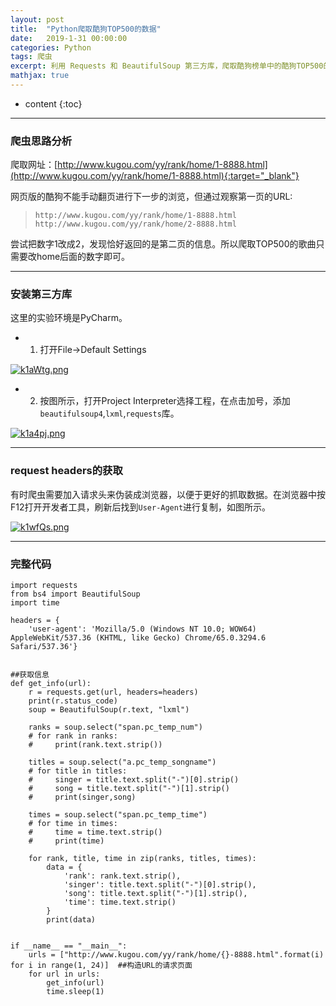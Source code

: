 ```yaml
---
layout: post
title:  "Python爬取酷狗TOP500的数据"
date:   2019-1-31 00:00:00
categories: Python
tags: 爬虫
excerpt: 利用 Requests 和 BeautifulSoup 第三方库，爬取酷狗榜单中的酷狗TOP500的信息
mathjax: true
---
```

* content
{:toc}
---



### 爬虫思路分析

爬取网址：[http://www.kugou.com/yy/rank/home/1-8888.html](http://www.kugou.com/yy/rank/home/1-8888.html){:target="_blank"}

网页版的酷狗不能手动翻页进行下一步的浏览，但通过观察第一页的URL:<br/>

> `http://www.kugou.com/yy/rank/home/1-8888.html` <br/>
> `http://www.kugou.com/yy/rank/home/2-8888.html`<br/>


尝试把数字1改成2，发现恰好返回的是第二页的信息。所以爬取TOP500的歌曲只需要改home后面的数字即可。




---

### 安装第三方库

这里的实验环境是PyCharm。

- 1. 打开File->Default Settings


[![k1aWtg.png](https://s2.ax1x.com/2019/01/31/k1aWtg.png)](https://imgchr.com/i/k1aWtg)


- 2. 按图所示，打开Project Interpreter选择工程，在点击加号，添加`beautifulsoup4`,`lxml`,`requests`库。

[![k1a4pj.png](https://s2.ax1x.com/2019/01/31/k1a4pj.png)](https://imgchr.com/i/k1a4pj)


---

### request headers的获取

有时爬虫需要加入请求头来伪装成浏览器，以便于更好的抓取数据。在浏览器中按F12打开开发者工具，刷新后找到`User-Agent`进行复制，如图所示。

[![k1wfQs.png](https://s2.ax1x.com/2019/01/31/k1wfQs.png)](https://imgchr.com/i/k1wfQs)



---

### 完整代码


```
import requests
from bs4 import BeautifulSoup
import time

headers = {
    'user-agent': 'Mozilla/5.0 (Windows NT 10.0; WOW64) AppleWebKit/537.36 (KHTML, like Gecko) Chrome/65.0.3294.6 Safari/537.36'}


##获取信息
def get_info(url):
    r = requests.get(url, headers=headers)
    print(r.status_code)
    soup = BeautifulSoup(r.text, "lxml")

    ranks = soup.select("span.pc_temp_num")
    # for rank in ranks:
    #     print(rank.text.strip())

    titles = soup.select("a.pc_temp_songname")
    # for title in titles:
    #     singer = title.text.split("-")[0].strip()
    #     song = title.text.split("-")[1].strip()
    #     print(singer,song)

    times = soup.select("span.pc_temp_time")
    # for time in times:
    #     time = time.text.strip()
    #     print(time)

    for rank, title, time in zip(ranks, titles, times):
        data = {
            'rank': rank.text.strip(),
            'singer': title.text.split("-")[0].strip(),
            'song': title.text.split("-")[1].strip(),
            'time': time.text.strip()
        }
        print(data)


if __name__ == "__main__":
    urls = ["http://www.kugou.com/yy/rank/home/{}-8888.html".format(i) for i in range(1, 24)]  ##构造URL的请求页面
    for url in urls:
        get_info(url)
        time.sleep(1)
```